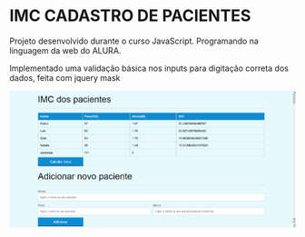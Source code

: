 # IMC CADASTRO DE PACIENTES

Projeto desenvolvido durante o curso JavaScript. Programando na linguagem da web do ALURA.


Implementado uma validação básica nos inputs para digitação correta dos dados, feita com jquery mask

![Preview da página](view.png)
